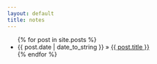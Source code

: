 ```yaml
---
layout: default
title: notes
---
```


<ul class="list-posts">
  {% for post in site.posts %}
    <li title="{{post.content | strip_html | truncate: 100 }}"><span>{{ post.date | date_to_string }}</span> &raquo; <a href="{{ site.url }}{{ post.url }}" >{{ post.title }}</a></li>
  {% endfor %}
</ul>

<!-- <div id="home">
   <ul class="posts noList">
    {% for post in paginator.posts %}
      <li>
        <span class="date">{{ post.date | date: '%B %d, %Y' }}</span>
        <h3><a href="{{ site.url }}{{ post.url }}">{{ post.title }}</a></h3>
        <p class="description">{% if post.description %}{{ post.description  | strip_html | strip_newlines | truncate: 100 }}{% else %}{{ post.content | strip_html | strip_newlines | truncate: 100 }}{% endif %}</p>
      </li>
    {% endfor %} 
  </ul>
  
  <div class="pagination">
    {% if paginator.previous_page %}
      <a href="{{ site.url }}{{ paginator.previous_page_path }}" class="previous button__outline">Newer Posts</a>
    {% endif %}
    {% if paginator.next_page %}
      <a href="{{ site.url }}{{ paginator.next_page_path }}" class="next button__outline">Older Posts</a>
    {% endif %}
  </div>
</div> -->
